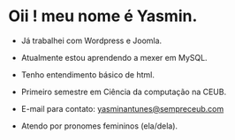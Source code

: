 # Oii ! meu nome é Yasmin. 

- Já trabalhei com Wordpress e Joomla.
- Atualmente estou aprendendo a mexer em MySQL.
- Tenho entendimento básico de html.
- Primeiro semestre em Ciência da computação na CEUB.
- E-mail para contato: yasminantunes@sempreceub.com
- Atendo por pronomes femininos (ela/dela). 

  <div>
    <a href = 
  </div>
